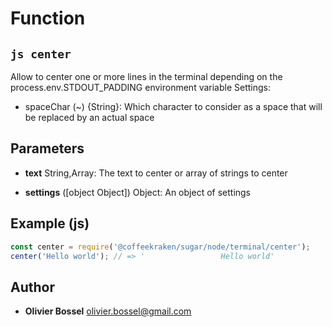 
# Function


## ```js center ```


Allow to center one or more lines in the terminal depending on the process.env.STDOUT_PADDING environment variable
Settings:
- spaceChar (~) {String}: Which character to consider as a space that will be replaced by an actual space

## Parameters

- **text**  String,Array: The text to center or array of strings to center

- **settings** ([object Object]) Object: An object of settings



## Example (js)

```js
const center = require('@coffeekraken/sugar/node/terminal/center');
center('Hello world'); // => '                 Hello world'
```


## Author
- **Olivier Bossel** <a href="mailto:olivier.bossel@gmail.com">olivier.bossel@gmail.com</a> 



